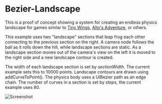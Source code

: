 # Bezier-Landscape

This is a proof of concept showing a system for creating an endless physics landscape for games similar to 
[Tiny Wings](http://www.andreasilliger.com), [Alto's Adventure](http://altosadventure.com), or others.

This example uses two "landscape" sections that leap frog each other connecting to the previous section on the right. 
A camera node follows the ball as it rolls down the hill, while landscape sections are static. As a landscape section 
moves out of the camera's view on the left it is moved to the right side and a new landscape contour is created. 

The width of each landscape section is set by *sectionWidth*. The current example sets this to 10000 points. Landscape 
contours are drawn using addCurveToPoint(). The physics body uses a UIBezier path as an edge chain. The number of 
curves in a section is set by *steps*, the current example uses 80. 

![Screenshot]()

 
